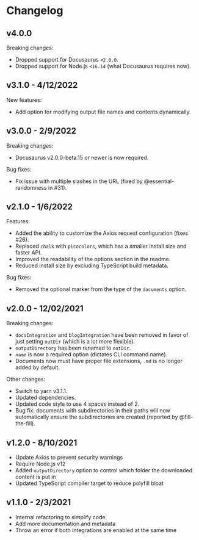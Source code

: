 # Changelog

## v4.0.0

Breaking changes:

-   Dropped support for Docusaurus `<2.0.0`.
-   Dropped support for Node.js `<16.14` (what Docusaurus requires now).

## v3.1.0 - 4/12/2022

New features:

-   Add option for modifying output file names and contents dynamically.

## v3.0.0 - 2/9/2022

Breaking changes:

-   Docusaurus v2.0.0-beta.15 or newer is now required.

Bug fixes:

-   Fix issue with multiple slashes in the URL (fixed by @essential-randomness in #31).

## v2.1.0 - 1/6/2022

Features:

-   Added the ability to customize the Axios request configuration (fixes #26).
-   Replaced `chalk` with `picocolors`, which has a smaller install size and faster API.
-   Improved the readability of the options section in the readme.
-   Reduced install size by excluding TypeScript build metadata.

Bug fixes:

-   Removed the optional marker from the type of the `documents` option.

## v2.0.0 - 12/02/2021

Breaking changes:

-   `docsIntegration` and `blogIntegration` have been removed in favor of just setting `outDir` (which is a lot more flexible).
-   `outputDirectory` has been renamed to `outDir`.
-   `name` is now a required option (dictates CLI command name).
-   Documents now must have proper file extensions, `.md` is no longer added by default.

Other changes:

-   Switch to yarn v3.1.1.
-   Updated dependencies.
-   Updated code style to use 4 spaces instead of 2.
-   Bug fix: documents with subdirectories in their paths will now automatically ensure the subdirectories are created (reported by @fill-the-fill).

## v1.2.0 - 8/10/2021

-   Update Axios to prevent security warnings
-   Require Node.js v12
-   Added `outputDirectory` option to control which folder the downloaded content is put in
-   Updated TypeScript compiler target to reduce polyfill bloat

## v1.1.0 - 2/3/2021

-   Internal refactoring to simplify code
-   Add more documentation and metadata
-   Throw an error if both integrations are enabled at the same time
